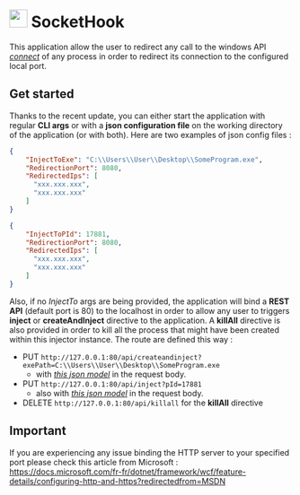 # <img src="https://cdn3.iconfinder.com/data/icons/medicon/512/syringe_injection_drug_steroid-512.png" width="32" height="32"> SocketHook

This application allow the user to redirect any call to the windows API [*connect*](https://docs.microsoft.com/en-us/windows/win32/api/winsock2/nf-winsock2-connect) of any process in order to redirect its connection to the configured local port.

## Get started

Thanks to the recent update, you can either start the application with regular **CLI args** or with a **json configuration file** on the working directory of the application (or with both). Here are two examples of json  config files :

```json
{
    "InjectToExe": "C:\\Users\\User\\Desktop\\SomeProgram.exe",
    "RedirectionPort": 8080,
    "RedirectedIps": [
      "xxx.xxx.xxx",
      "xxx.xxx.xxx"
    ]
}
```

```json
{
    "InjectToPId": 17881,
    "RedirectionPort": 8080,
    "RedirectedIps": [
      "xxx.xxx.xxx",
      "xxx.xxx.xxx"
    ]
}
```

Also, if no *InjectTo* args are being provided, the application will bind a **REST API** (default port is 80) to the localhost in order to allow any user to triggers **inject** or **createAndInject** directive to the application. A **killAll** directive is also provided in order to kill all the process that might have been created within this injector instance. The route are defined this way :

- PUT `http://127.0.0.1:80/api/createandinject?exePath=C:\\Users\\User\\Desktop\\SomeProgram.exe` 
	- with [*this json model*](https://github.com/thenameless314159/SocketHook/tree/master/src/SocketHook.API/Models/InjectionSettings.cs) in the request body.
- PUT `http://127.0.0.1:80/api/inject?pId=17881` 
	- also with [*this json model*](https://github.com/thenameless314159/SocketHook/tree/master/src/SocketHook.API/Models/InjectionSettings.cs) in the request body.
- DELETE `http://127.0.0.1:80/api/killall` for the **killAll** directive

## Important

If you are experiencing any issue binding the HTTP server to your specified port please check this article from Microsoft : 
https://docs.microsoft.com/fr-fr/dotnet/framework/wcf/feature-details/configuring-http-and-https?redirectedfrom=MSDN

